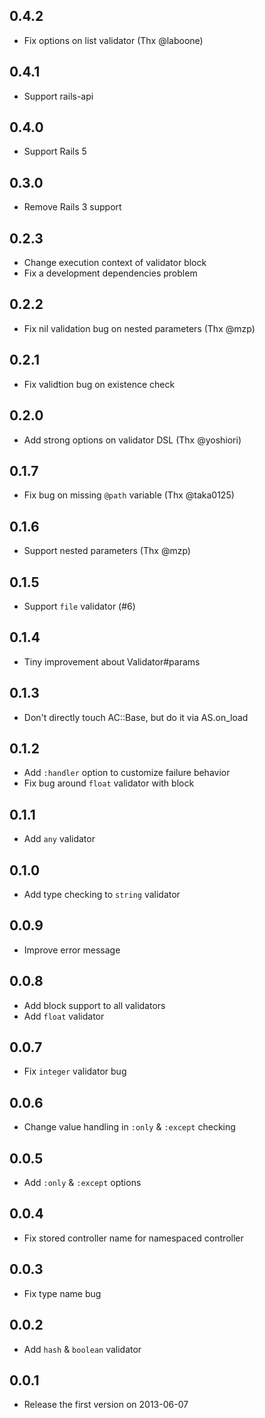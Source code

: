 ## 0.4.2

- Fix options on list validator (Thx @laboone)

## 0.4.1

- Support rails-api

## 0.4.0

- Support Rails 5

## 0.3.0

- Remove Rails 3 support

## 0.2.3

- Change execution context of validator block
- Fix a development dependencies problem

## 0.2.2

- Fix nil validation bug on nested parameters (Thx @mzp)

## 0.2.1

- Fix validtion bug on existence check

## 0.2.0

- Add strong options on validator DSL (Thx @yoshiori)

## 0.1.7

- Fix bug on missing `@path` variable (Thx @taka0125)

## 0.1.6

- Support nested parameters (Thx @mzp)

## 0.1.5

- Support `file` validator (#6)

## 0.1.4

- Tiny improvement about Validator#params

## 0.1.3

- Don't directly touch AC::Base, but do it via AS.on_load

## 0.1.2

- Add `:handler` option to customize failure behavior
- Fix bug around `float` validator with block

## 0.1.1

- Add `any` validator

## 0.1.0

- Add type checking to `string` validator

## 0.0.9

- Improve error message

## 0.0.8

- Add block support to all validators
- Add `float` validator

## 0.0.7

- Fix `integer` validator bug

## 0.0.6

- Change value handling in `:only` & `:except` checking

## 0.0.5

- Add `:only` & `:except` options

## 0.0.4

- Fix stored controller name for namespaced controller

## 0.0.3

- Fix type name bug

## 0.0.2

- Add `hash` & `boolean` validator

## 0.0.1

- Release the first version on 2013-06-07
